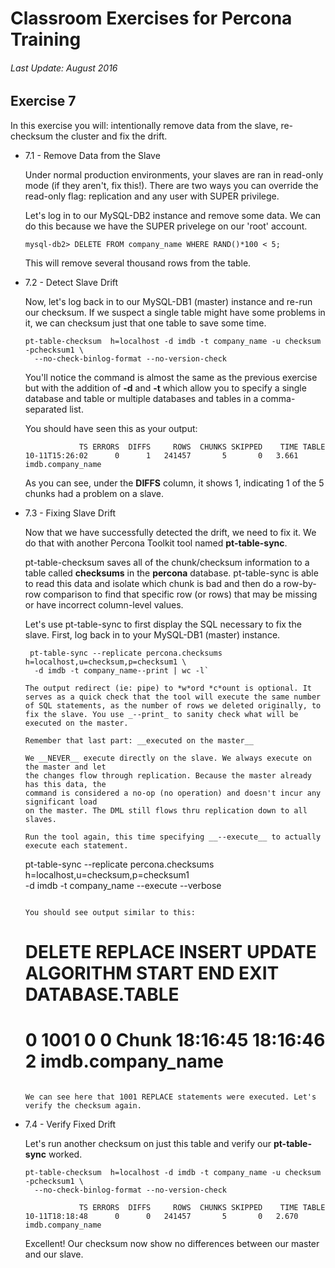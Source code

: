 # Classroom Exercises for Percona Training
###### Last Update: August 2016

## Exercise 7

In this exercise you will: intentionally remove data from the slave, re-checksum the cluster and fix the drift.

* 7.1 - Remove Data from the Slave

  Under normal production environments, your slaves are ran in read-only mode (if they aren't, fix this!).
  There are two ways you can override the read-only flag: replication and any user with SUPER privilege.
  
  Let's log in to our MySQL-DB2 instance and remove some data. We can do this because we have the SUPER 
  privelege on our 'root' account.

  `mysql-db2> DELETE FROM company_name WHERE RAND()*100 < 5;`

  This will remove several thousand rows from the table.

* 7.2 - Detect Slave Drift

  Now, let's log back in to our MySQL-DB1 (master) instance and re-run our checksum. If we suspect a single table 
  might have some problems in it, we can checksum just that one table to save some time.
  
  ```
  pt-table-checksum  h=localhost -d imdb -t company_name -u checksum -pchecksum1 \
    --no-check-binlog-format --no-version-check
  ```
  
  You'll notice the command is almost the same as the previous exercise but with the addition 
  of **-d** and **-t** which allow you to specify a single database and table or multiple databases 
  and tables in a comma-separated list.
  
  You should have seen this as your output:
  
  ```
              TS ERRORS  DIFFS     ROWS  CHUNKS SKIPPED    TIME TABLE
  10-11T15:26:02      0      1   241457       5       0   3.661 imdb.company_name
  ```
  
  As you can see, under the __DIFFS__ column, it shows 1, indicating 1 of the 5 chunks had a problem on a slave.

* 7.3 - Fixing Slave Drift
  
  Now that we have successfully detected the drift, we need to fix it. We do that with 
  another Percona Toolkit tool named __pt-table-sync__.
  
  pt-table-checksum saves all of the chunk/checksum information to a table called 
  __checksums__ in the __percona__ database. pt-table-sync is able to read this data 
  and isolate which chunk is bad and then do a row-by-row comparison to find that 
  specific row (or rows) that may be missing or have incorrect column-level values.
  
  Let's use pt-table-sync to first display the SQL necessary to fix the slave. 
  First, log back in to your MySQL-DB1 (master) instance.
  
  ```
   pt-table-sync --replicate percona.checksums h=localhost,u=checksum,p=checksum1 \
    -d imdb -t company_name--print | wc -l`
  
  The output redirect (ie: pipe) to *w*ord *c*ount is optional. It serves as a quick check that the tool will execute the same number of SQL statements, as the number of rows we deleted originally, to fix the slave. You use _--print_ to sanity check what will be executed on the master. 
  
  Remember that last part: __executed on the master__
  
  We __NEVER__ execute directly on the slave. We always execute on the master and let 
  the changes flow through replication. Because the master already has this data, the 
  command is considered a no-op (no operation) and doesn't incur any significant load 
  on the master. The DML still flows thru replication down to all slaves.
  
  Run the tool again, this time specifying __--execute__ to actually execute each statement.
  
  ```
  pt-table-sync --replicate percona.checksums h=localhost,u=checksum,p=checksum1 \
    -d imdb -t company_name --execute --verbose
  ```
  
  You should see output similar to this:
  
  ```
  # DELETE REPLACE INSERT UPDATE ALGORITHM START    END      EXIT DATABASE.TABLE
  #      0    1001      0      0 Chunk     18:16:45 18:16:46 2    imdb.company_name
  ```
  
  We can see here that 1001 REPLACE statements were executed. Let's verify the checksum again.
  
* 7.4 - Verify Fixed Drift
  
  Let's run another checksum on just this table and verify our __pt-table-sync__ worked.
  
  ```
  pt-table-checksum  h=localhost -d imdb -t company_name -u checksum -pchecksum1 \
    --no-check-binlog-format --no-version-check
    
              TS ERRORS  DIFFS     ROWS  CHUNKS SKIPPED    TIME TABLE
  10-11T18:18:48      0      0   241457       5       0   2.670 imdb.company_name
  ```
  
  Excellent! Our checksum now show no differences between our master and our slave.
  
